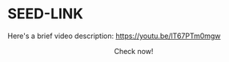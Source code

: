 # SEED-LINK

Here's a brief video description: https://youtu.be/lT67PTm0mgw

<p align="center">Check now!</p>
